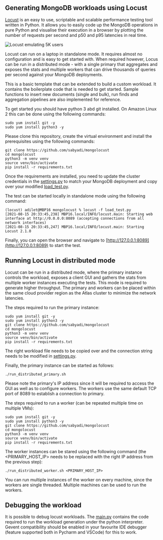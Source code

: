 Generating MongoDB workloads using Locust
-----------------------------------------
[Locust](https://locust.io/) is an easy to use, scriptable and scalable performance testing tool written 
in Python. It allows you to easily code up the MongoDB operations in pure Python and visualise their 
execution in a browser by plotting the number of requests per second and p50 and p95 latencies in real 
time.

![](images/locust1.jpg "Locust emulating 5K users")

Locust can run on a laptop in standalone mode. It requires almost no configuration and is easy to get 
started with. When required however, Locus can be run in a distributed mode - with a single primary that 
aggregates and exposes the stats and multiple workers that can drive thousands of queries per second 
against your MongoDB deployments.

This is a basic template that can be extended to build a custom workload. It contains the boilerplate code
that is needed to get started. Sample functions to insert new documents (single and bulk), run finds 
and aggregation pipelines are also implemented for reference.

To get started you should have python 3 abd git installed. On Amazon Linux 2 this can be done using the 
following commands:

```shell
sudo yum install git -y
sudo yum install python3 -y
```

Please clone this repository, create the virtual environment and install the prerequisites using the 
following commands:

```shell
git clone https://github.com/sabyadi/mongolocust
cd mongolocust
python3 -m venv venv
source venv/bin/activate
pip install -r requirements.txt
```

Once the requirements are installed, you need to update the cluster credentials in the 
[settings.py](settings.py) to match your MongoDB deployment and copy over your modified [load_test.py](load_test.py).

The test can be started locally in standalone mode using the following command:
```shell
(locust) adilet@MBP16 mongolocust % locust -f load_test.py
[2021-08-15 20:33:45,238] MBP16.local/INFO/locust.main: Starting web interface at http://0.0.0.0:8089 (accepting connections from all network interfaces)
[2021-08-15 20:33:45,247] MBP16.local/INFO/locust.main: Starting Locust 2.1.0
```
Finally, you can open the browser and navigate to [http://127.0.0.1:8089](http://127.0.0.1:8089) to start the test. 

Running Locust in distributed mode
----------------------------------
Locust can be run in a distributed mode, where the primary instance controls the workload, exposes a client GUI and 
gathers the stats from multiple worker instances executing the tests. This mode is required to generate higher 
throughput. The primary and workers can be placed within the same cloud provider region as the Atlas cluster to 
minimize the network latencies.

The steps required to run the primary instance:
```shell
sudo yum install git -y
sudo yum install python3 -y
git clone https://github.com/sabyadi/mongolocust
cd mongolocust
python3 -m venv venv
source venv/bin/activate
pip install -r requirements.txt
```

The right workload file needs to be copied over and the connection string needs to be modified in
[settings.py](settings.py).

Finally, the primary instance can be started as follows:
```shell
./run_distributed_primary.sh
```

Please note the primary's IP address since it will be required to access the GUI as well as to configure
workers. The workers use the same default TCP port of 8089 to establish a connection to primary.

The steps required to run a worker (can be repeated multiple time on multiple VMs):
```shell
sudo yum install git -y
sudo yum install python3 -y
git clone https://github.com/sabyadi/mongolocust
cd mongolocust
python3 -m venv venv
source venv/bin/activate
pip install -r requirements.txt
```

The worker instances can be stared using the following command (the <PRIMARY_HOST_IP> needs to be replaced with
the right IP address from the previous step):
```shell
./run_distributed_worker.sh <PRIMARY_HOST_IP>
```
You can run multiple instances of the worker on every machine, since the workers are single threaded. Multiple 
machines can be used to run the workers.

Debugging the workload
----------------------
It is possible to debug locust workloads. The [main.py](main.py) contains the code required to run the 
workload generation under the python interpreter. Gevent compatibility should be enabled in your
favourite IDE debugger (feature supported both in Pycharm and VSCode) for this to work. 